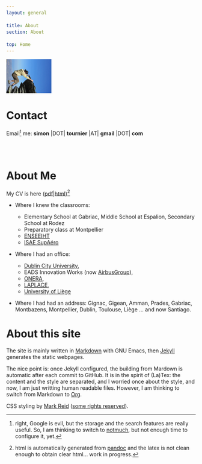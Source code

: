 ```yaml
---
layout: general

title: About
section: About

top: Home
---
```


<img class='inset right' src='/images/climb.jpg' title='simon'
alt='simon with long hair' width='120px' />

Contact
=======

Email[^1] me: **simon** |DOT| **tournier** |AT| **gmail** |DOT| **com**


[^1]: right, Google is evil, but the storage and the search features are really useful. So, I am thinking to switch to [notmuch](https://notmuchmail.org), but not enough time to configure it, yet.


<br><br>


About Me
========

My CV is here ([pdf][cvpdf]\|[html][cvhtml])[^2]

[^2]: html is automatically generated from [pandoc][] and the latex is not clean enough to obtain clear html... work in progress.

[pandoc]: http://pandoc.org

 + Where I knew the classrooms:
   - Elementary School at Gabriac, Middle School at Espalion, Secondary School at Rodez
   - Preparatory class at Montpellier
   - [ENSEEIHT][]
   - [ISAE SupAéro][isae]

 + Where I had an office:
   - [Dublin City University][dcu],
   - EADS Innovation Works (now [AirbusGroup][]),
   - [ONERA][],
   - [LAPLACE][],
   - [University of Liège][montef]

 + Where I had had an address:
Gignac,
Gigean,
Amman,
Prades,
Gabriac,
Montbazens,
Montpellier,
Dublin,
Toulouse,
Liège ...
and
now Santiago.


[cvpdf]: /about/CV_tournier.pdf
[cvhtml]: /about/CV.html

[ENSEEIHT]: http://www.enseeiht.fr
[isae]: http://www.isae.fr

[dcu]: http://www.eeng.dcu.ie/~opticlab/home.html
[AirbusGroup]: http://www.airbusgroup.com/int/en.html
[ONERA]: http://www.onera.fr/en/demr?destination=node/780
[LAPLACE]: http://www.laplace.univ-tlse.fr/groupes-de-recherche/groupe-de-recherche-en-375/
[montef]: http://www.montefiore.ulg.ac.be


About this site
===============

The site is mainly written in [Markdown][] with GNU Emacs,
then [Jekyll][] generates the static webpages.

The nice point is: once Jekyll configured,
the building from Mardown is automatic after each commit to GitHub.
It is in the spirit of (La)Tex:
the content and the style are separated,
and I worried once about the style,
and now, I am just writting human readable files.
However, I am thinking to switch from Markdown to [Org][].


CSS styling by [Mark Reid][reid]
([some rights reserved][cc]).


[Markdown]: http://daringfireball.net/projects/markdown/
[Jekyll]: https://jekyllrb.com/
[Org]: http://orgmode.org/

[reid]: http://mark.reid.name/info/site.html
[cc]: http://creativecommons.org/licenses/by-nc-sa/3.0/
